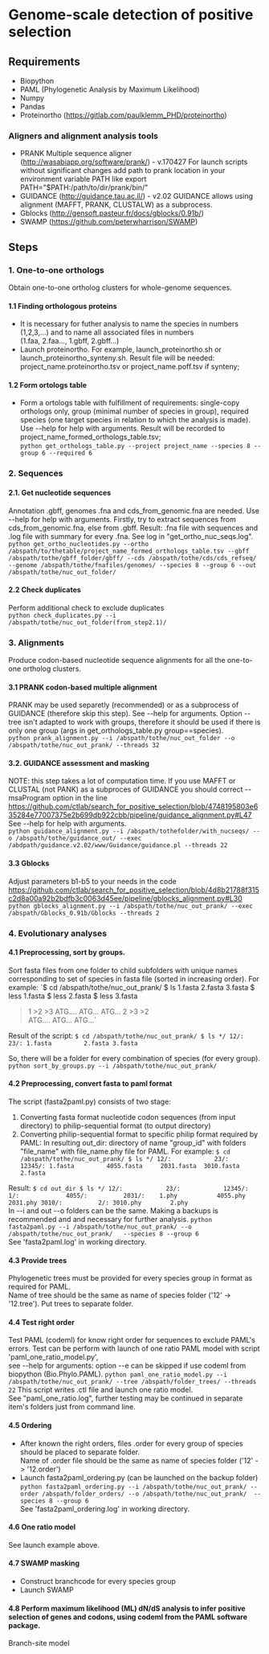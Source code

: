 # Genome-scale detection of positive selection
## Requirements
- Biopython
- PAML (Phylogenetic Analysis by Maximum Likelihood)
- Numpy
- Pandas
- Proteinortho (https://gitlab.com/paulklemm_PHD/proteinortho)
### Aligners and alignment analysis tools
- PRANK
Multiple sequence aligner (http://wasabiapp.org/software/prank/) - v.170427
For launch scripts without significant changes add path to prank location in your environment variable PATH like
export PATH="$PATH:/path/to/dir/prank/bin/"
- GUIDANCE (http://guidance.tau.ac.il/) - v2.02
GUIDANCE allows using alignment (MAFFT, PRANK, CLUSTALW) as a subprocess.
- Gblocks (http://gensoft.pasteur.fr/docs/gblocks/0.91b/)
- SWAMP (https://github.com/peterwharrison/SWAMP)
## Steps
### 1. One-to-one orthologs
Obtain one-to-one ortholog clusters for whole-genome sequences.
#### 1.1 Finding orthologous proteins
- It is necessary for futher analysis to name the species in numbers (1,2,3,...) and to name all associated files in numbers  
(1.faa, 2.faa..., 1.gbff, 2.gbff...)
- Launch proteinortho. For example, launch_proteinortho.sh or launch_proteinortho_synteny.sh.
Result file will be needed: project_name.proteinortho.tsv or project_name.poff.tsv if synteny;
#### 1.2 Form ortologs table
- Form a ortologs table with fulfillment of requirements: single-copy orthologs only, group (minimal
number of species in group), required species (one target species in relation to which the analysis is made).
Use --help for help with arguments. Result will be recorded to project_name_formed_orthologs_table.tsv;  
`python get_orthologs_table.py --project project_name --species 8 --group 6 --required 6`

### 2. Sequences
#### 2.1. Get nucleotide sequences
Annotation .gbff, genomes .fna and cds_from_genomic.fna are needed. Use --help for help with arguments.
Firstly, try to extract sequences from cds_from_genomic.fna, else from .gbff. Result: .fna file with sequences and
.log file with summary for every .fna. See log in "get_ortho_nuc_seqs.log".  
`python get_ortho_nucleotides.py --ortho /abspath/to/thetable/project_name_formed_orthologs_table.tsv --gbff /abspath/tothe/gbff_folder/gbff/ --cds /abspath/tothe/cds/cds_refseq/ --genome /abspath/tothe/fnafiles/genomes/ --species 8 --group 6 --out /abspath/tothe/nuc_out_folder/`
#### 2.2 Check duplicates
Perform additional check to exclude duplicates  
`python check_duplicates.py --i /abspath/tothe/nuc_out_folder(from_step2.1)/`

### 3. Alignments
Produce codon-based nucleotide sequence alignments for all the one-to-one ortholog clusters.
#### 3.1 PRANK codon-based multiple alignment
PRANK may be used separetly (recommended) or as a subprocess of GUIDANCE (therefore skip this step).
See --help for arguments. Option --tree isn't adapted to work with groups, therefore it should be used if there is only
one group (args in get_orthologs_table.py group==species).  
`python prank_alignment.py --i /abspath/tothe/nuc_out_folder --o /abspath/tothe/nuc_out_prank/ --threads 32`
#### 3.2. GUIDANCE assessment and masking
NOTE: this step takes a lot of computation time.
If you use MAFFT or CLUSTAL (not PANK) as a subproces of GUIDANCE you should correct --msaProgram option
in the line https://github.com/ctlab/search_for_positive_selection/blob/4748195803e635284e77007375e2b699db922cbb/pipeline/guidance_alignment.py#L47  
See --help for help with arguments.  
`python guidance_alignment.py --i /abspath/tothefolder/with_nucseqs/ --o /abspath/tothe/guidance_out/ --exec /abdpath/guidance.v2.02/www/Guidance/guidance.pl --threads 22`
#### 3.3 Gblocks
Adjust parameters b1-b5 to your needs in the code  
https://github.com/ctlab/search_for_positive_selection/blob/4d8b21788f315c2d8a00a92b2bdfb3c0063d45ee/pipeline/gblocks_alignment.py#L30  
`python gblocks_alignment.py --i /abspath/tothe/nuc_out_prank/ --exec /abspath/Gblocks_0.91b/Gblocks --threads 2`

### 4. Evolutionary analyses
#### 4.1 Preprocessing, sort by groups.
Sort fasta files from one folder to child subfolders with unique names 
corresponding to set of species in fasta file (sorted in increasing order). For example:
`$ cd /abspath/tothe/nuc_out_prank/
$ ls
1.fasta 2.fasta 3.fasta
$ less 1.fasta      $ less 2.fasta      $ less 3.fasta 
>1                  >2                  >3
ATG....             ATG...              ATG...
>2                  >3                  >2    
ATG....             ATG...              ATG...`

Result of the script:
`$ cd /abspath/tothe/nuc_out_prank/
$ ls */
12/:            23/:
1.fasta         2.fasta
                3.fasta`
                
So, there will be a folder for every combination of species (for every group).
`python sort_by_groups.py --i /abspath/tothe/nuc_out_prank/`
#### 4.2 Preprocessing, convert fasta to paml format
The script (fasta2paml.py) consists of two stage:
1. Converting fasta format nucleotide codon sequences (from input directory) to philip-sequential format (to output 
directory)
2. Converting philip-sequential format to specific philip format required by PAML:
In resulting out_dir:  directory of name "group_id" with folders "file_name" with file_name.phy file for PAML.
For example:
`$ cd /abspath/tothe/nuc_out_prank/
$ ls */
12/:            23/:           12345/:
1.fasta         4055.fasta     2031.fasta 
                3010.fasta     2.fasta`

Result:
`$ cd out_dir
$ ls */
12/:            23/:            12345/:
1/:             4055/:          2031/:   
1.phy           4055.phy        2031.phy
                3010/:          2/:
                3010.phy        2.phy`    
In --i and out --o folders can be the same. Making a backups is recommended and and necessary for further analysis.
`python fasta2paml.py --i /abspath/tothe/nuc_out_prank/ --o /abspath/tothe/nuc_out_prank/  
--species 8 --group 6`  
See 'fasta2paml.log' in working directory.  
#### 4.3 Provide trees
Phylogenetic trees must be provided for every species group in format as required for PAML.  
Name of tree should be the same as name of species folder ('12' -> '12.tree'). Put trees to separate folder. 
#### 4.4 Test right order
Test PAML (codeml) for know right order for sequences to exclude PAML's errors.
Test can be perform with launch of one ratio PAML model with script 'paml_one_ratio_model.py',  
see --help for arguments: option --e can be skipped if use codeml from biopython (Bio.Phylo.PAML).
`python paml_one_ratio_model.py --i /abspath/tothe/nuc_out_prank/ --tree /abspath/folder_trees/ --threads 22`
This script writes .ctl file and launch one ratio model.  
See "paml_one_ratio.log", further testing may be continued in separate item's folders just from command line.
#### 4.5 Ordering
- After known the right orders, files .order for every group of species should be placed to separate folder.  
Name of .order file should be the same as name of species folder ('12' -> '12.order')
- Launch fasta2paml_ordering.py (can be launched on the backup folder)
`python fasta2paml_ordering.py --i /abspath/tothe/nuc_out_prank/ --order /abspath/folder_orders/ --o /abspath/tothe/nuc_out_prank/ 
--species 8 --group 6`  
See 'fasta2paml_ordering.log' in working directory.  
#### 4.6 One ratio model
See launch example above.
#### 4.7 SWAMP masking
- Construct branchcode for every species group
- Launch SWAMP
#### 4.8 Perform maximum likelihood (ML) dN/dS analysis to infer positive selection of genes and codons, using codeml from the PAML software package.
Branch-site model
